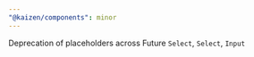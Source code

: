 ```yaml
---
"@kaizen/components": minor
---
```


Deprecation of placeholders across Future `Select`, `Select`, `Input`
